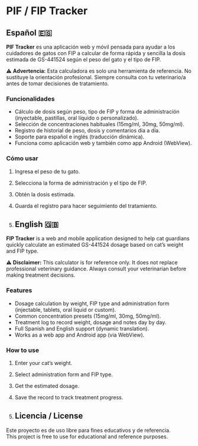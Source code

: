 # PIF / FIP Tracker

## Español 🇪🇸

**PIF Tracker** es una aplicación web y móvil pensada para ayudar a los cuidadores de gatos con FIP a calcular de forma rápida y sencilla la dosis estimada de GS-441524 según el peso del gato y el tipo de FIP.

⚠️ **Advertencia:** Esta calculadora es solo una herramienta de referencia. No sustituye la orientación profesional. Siempre consulta con tu veterinario/a antes de tomar decisiones de tratamiento.

### Funcionalidades
- Cálculo de dosis según peso, tipo de FIP y forma de administración (inyectable, pastillas, oral líquido o personalizado).
- Selección de concentraciones habituales (15mg/ml, 30mg, 50mg/ml).
- Registro de historial de peso, dosis y comentarios día a día.
- Soporte para español e inglés (traducción dinámica).
- Funciona como aplicación web y también como app Android (WebView).

### Cómo usar
1. Ingresa el peso de tu gato.
2. Selecciona la forma de administración y el tipo de FIP.
3. Obtén la dosis estimada.
4. Guarda el registro para hacer seguimiento del tratamiento.

5. ## English 🇬🇧

**FIP Tracker** is a web and mobile application designed to help cat guardians quickly calculate an estimated GS-441524 dosage based on cat’s weight and FIP type.

⚠️ **Disclaimer:** This calculator is for reference only. It does not replace professional veterinary guidance. Always consult your veterinarian before making treatment decisions.

### Features
- Dosage calculation by weight, FIP type and administration form (injectable, tablets, oral liquid or custom).
- Common concentration presets (15mg/ml, 30mg, 50mg/ml).
- Treatment log to record weight, dosage and notes day by day.
- Full Spanish and English support (dynamic translation).
- Works as a web app and Android app (via WebView).

### How to use
1. Enter your cat’s weight.
2. Select administration form and FIP type.
3. Get the estimated dosage.
4. Save the record to track treatment progress.

6. ## Licencia / License
Este proyecto es de uso libre para fines educativos y de referencia.  
This project is free to use for educational and reference purposes.
